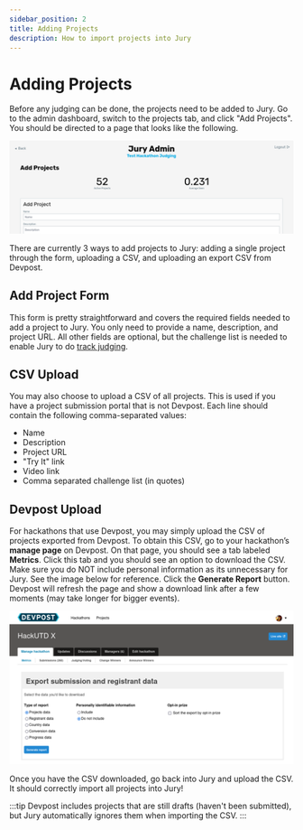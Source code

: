 ```yaml
---
sidebar_position: 2
title: Adding Projects
description: How to import projects into Jury
---
```


# Adding Projects

Before any judging can be done, the projects need to be added to Jury. Go to the admin dashboard, switch to the projects tab, and click "Add Projects". You should be directed to a page that looks like the following.

![Add Projects Page](./assets/add-projects.png)

There are currently 3 ways to add projects to Jury: adding a single project through the form, uploading a CSV, and uploading an export CSV from Devpost.

## Add Project Form

This form is pretty straightforward and covers the required fields needed to add a project to Jury. You only need to provide a name, description, and project URL. All other fields are optional, but the challenge list is needed to enable Jury to do [track judging](/docs/usage/admin/tracks).

## CSV Upload

You may also choose to upload a CSV of all projects. This is used if you have a project submission portal that is not Devpost. Each line should contain the following comma-separated values:

- Name
- Description
- Project URL
- "Try It" link
- Video link
- Comma separated challenge list (in quotes)

## Devpost Upload

For hackathons that use Devpost, you may simply upload the CSV of projects exported from Devpost. To obtain this CSV, go to your hackathon’s **manage page** on Devpost. On that page, you should see a tab labeled **Metrics**. Click this tab and you should see an option to download the CSV. Make sure you do NOT include personal information as its unnecessary for Jury. See the image below for reference. Click the **Generate Report** button. Devpost will refresh the page and show a download link after a few moments (may take longer for bigger events).

![Devpost Project Export Page](./assets/devpost-export.png)

Once you have the CSV downloaded, go back into Jury and upload the CSV. It should correctly import all projects into Jury!

:::tip
Devpost includes projects that are still drafts (haven't been submitted), but Jury automatically ignores them when importing the CSV.
:::
